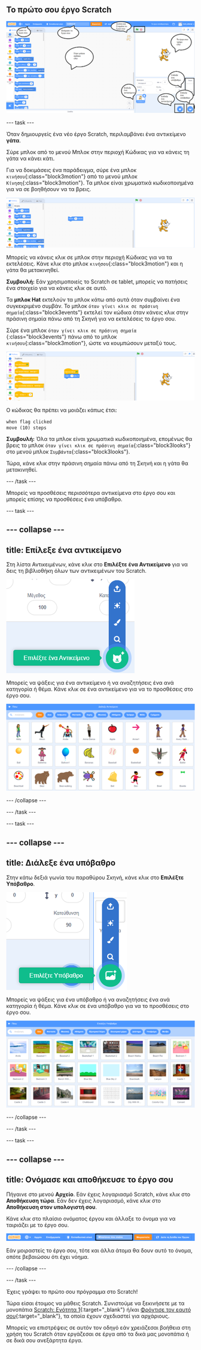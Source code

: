 ## Το πρώτο σου έργο Scratch

![Ένα σχολιασμένο στιγμιότυπο οθόνης του προγράμματος επεξεργασίας Scratch, με επισήμανση βασικών χαρακτηριστικών.](images/scratch-features.png)

--- task ---

Όταν δημιουργείς ένα νέο έργο Scratch, περιλαμβάνει ένα αντικείμενο **γάτα**.

Σύρε μπλοκ από το μενού Μπλοκ στην περιοχή Κώδικας για να κάνεις τη γάτα να κάνει κάτι.

Για να δοκιμάσεις ένα παράδειγμα, σύρε ένα μπλοκ `κινήσου`{:class="block3motion"} από το μενού μπλοκ `Κίνηση`{:class="block3motion"}. Τα μπλοκ είναι χρωματικά κωδικοποιημένα για να σε βοηθήσουν να τα βρεις.

![Ένα μπλοκ «κινήσου» στην περιοχή Κώδικας.](images/move-block.png)

Μπορείς να κάνεις κλικ σε μπλοκ στην περιοχή Κώδικας για να τα εκτελέσεις. Κάνε κλικ στο μπλοκ `κινήσου`{:class="block3motion"} και η γάτα θα μετακινηθεί.

**Συμβουλή:** Εάν χρησιμοποιείς το Scratch σε tablet, μπορείς να πατήσεις ένα στοιχείο για να κάνεις κλικ σε αυτό.

Τα **μπλοκ Hat** εκτελούν τα μπλοκ κάτω από αυτά όταν συμβαίνει ένα συγκεκριμένο συμβάν. Το μπλοκ `όταν γίνει κλικ σε πράσινη σημαία`{:class="block3events"} εκτελεί τον κώδικα όταν κάνεις κλικ στην πράσινη σημαία πάνω από τη Σκηνή για να εκτελέσεις το έργο σου.

Σύρε ένα μπλοκ `όταν γίνει κλικ σε πράσινη σημαία `{:class="block3events"} πάνω από το μπλοκ `κινήσου`{:class="block3motion"}, ώστε να κουμπώσουν μεταξύ τους.

![Το μπλοκ «κινήσου» στην περιοχή Κώδικας.](images/green-flag-script.png)

Ο κώδικας θα πρέπει να μοιάζει κάπως έτσι:

```blocks3
when flag clicked
move (10) steps
```

**Συμβουλή:** Όλα τα μπλοκ είναι χρωματικά κωδικοποιημένα, επομένως θα βρεις το μπλοκ `όταν γίνει κλικ σε πράσινη σημαία`{:class="block3looks"} στο μενού μπλοκ `Συμβάντα`{:class="block3looks"}.

Τώρα, κάνε κλικ στην πράσινη σημαία πάνω από τη Σκηνή και η γάτα θα μετακινηθεί.

--- /task ---

Μπορείς να προσθέσεις περισσότερα αντικείμενα στο έργο σου και μπορείς επίσης να προσθέσεις ένα υπόβαθρο.

--- task ---

--- collapse ---
---
title: Επίλεξε ένα αντικείμενο
---

Στη λίστα Αντικειμένων, κάνε κλικ στο **Επιλέξτε ένα Αντικείμενο** για να δεις τη βιβλιοθήκη όλων των αντικειμένων του Scratch.

![Το εικονίδιο «Επιλέξτε ένα Αντικείμενο».](images/sprite-library.png)

Μπορείς να ψάξεις για ένα αντικείμενο ή να αναζητήσεις ένα ανά κατηγορία ή θέμα. Κάνε κλικ σε ένα αντικείμενο για να το προσθέσεις στο έργο σου.

![Η Βιβλιοθήκη Αντικειμένων.](images/sprite-choose.png)

--- /collapse ---

--- /task ---

--- task ---

--- collapse ---
---
title: Διάλεξε ένα υπόβαθρο
---

Στην κάτω δεξιά γωνία του παραθύρου Σκηνή, κάνε κλικ στο **Επιλέξτε Υπόβαθρο**.

![Το εικονίδιο 'Επιλέξτε Υπόβαθρο'.](images/stage-choose.png)

Μπορείς να ψάξεις για ένα υπόβαθρο ή να αναζητήσεις ένα ανά κατηγορία ή θέμα. Κάνε κλικ σε ένα υπόβαθρο για να το προσθέσεις στο έργο σου.

![Η Βιβλιοθήκη Υποβάθρων.](images/backdrop.png)

--- /collapse ---

--- /task ---

--- task ---

--- collapse ---
---
title: Ονόμασε και αποθήκευσε το έργο σου
---

Πήγαινε στο μενού **Αρχείο**. Εάν έχεις λογαριασμό Scratch, κάνε κλικ στο **Αποθήκευση τώρα**. Εάν δεν έχεις λογαριασμό, κάνε κλικ στο **Αποθήκευση στον υπολογιστή σου**.

Κάνε κλικ στο πλαίσιο ονόματος έργου και άλλαξε το όνομα για να ταιριάζει με το έργο σου.

![Έχει επιλεγεί το πλαίσιο του ονόματος του έργου.](images/change-project-name.png)

Εάν μοιραστείς το έργο σου, τότε και άλλα άτομα θα δουν αυτό το όνομα, οπότε βεβαιώσου ότι έχει νόημα.

--- /collapse ---

--- /task ---

Έχεις γράψει το πρώτο σου πρόγραμμα στο Scratch!

Τώρα είσαι έτοιμος να μάθεις Scratch. Συνιστούμε να ξεκινήσετε με τα μονοπάτια [Scratch: Ενότητα 1](https://projects.raspberrypi.org/en/raspberrypi/scratch-module-1){:target="_blank"} ή/και [Φρόντισε τον εαυτό σου](https://projects.raspberrypi.org/en/raspberrypi/look-after-yourself){:target="_blank"}, τα οποία έχουν σχεδιαστεί για αρχάριους.

 Μπορείς να επιστρέψεις σε αυτόν τον οδηγό εάν χρειάζεσαι βοήθεια στη χρήση του Scratch όταν εργάζεσαι σε έργα από τα δικά μας μονοπάτια ή σε δικά σου ανεξάρτητα έργα. 


